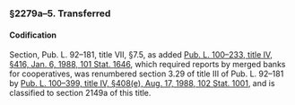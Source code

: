### §2279a–5. Transferred ###

#### Codification ####

Section, Pub. L. 92–181, title VII, §7.5, as added [Pub. L. 100–233, title IV, §416, Jan. 6, 1988, 101 Stat. 1646](/statviewer.htm?volume=101&page=1646), which required reports by merged banks for cooperatives, was renumbered section 3.29 of title III of Pub. L. 92–181 by [Pub. L. 100–399, title IV, §408(e), Aug. 17, 1988, 102 Stat. 1001](/statviewer.htm?volume=102&page=1001), and is classified to section 2149a of this title.